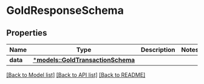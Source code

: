 # GoldResponseSchema

## Properties
Name | Type | Description | Notes
------------ | ------------- | ------------- | -------------
**data** | [***models::GoldTransactionSchema**](GoldTransactionSchema.md) |  | 

[[Back to Model list]](../README.md#documentation-for-models) [[Back to API list]](../README.md#documentation-for-api-endpoints) [[Back to README]](../README.md)



